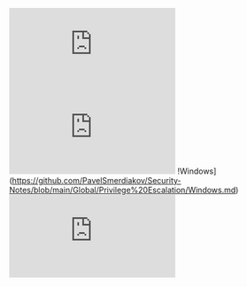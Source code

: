 ![Bordel](https://github.com/PavelSmerdiakov/Security-Notes/blob/main/Global/Privilege%20Escalation/Random.md)
![DLL Hijacking](https://github.com/PavelSmerdiakov/Security-Notes/blob/main/Global/Privilege%20Escalation/DLL%20Hijacking.md)
!Windows](https://github.com/PavelSmerdiakov/Security-Notes/blob/main/Global/Privilege%20Escalation/Windows.md)
![Linux](https://github.com/PavelSmerdiakov/Security-Notes/blob/main/Global/Privilege%20Escalation/Linux.md)
